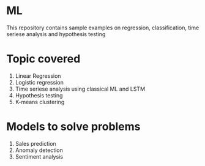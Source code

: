 # ML

This repository contains sample examples on regression, classification, time seriese analysis and hypothesis testing

Topic covered
==============
1. Linear Regression
2. Logistic regression
3. Time seriese analysis using classical ML and LSTM
4. Hypothesis testing
5. K-means clustering

Models to solve problems
======================
1. Sales prediction
2. Anomaly detection
3. Sentiment analysis
